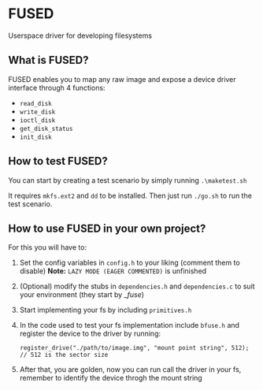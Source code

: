 # FUSED 

Userspace driver for developing filesystems

## What is FUSED?

FUSED enables you to map any raw image and expose a device driver interface through 4 functions:

* `read_disk`
* `write_disk`
* `ioctl_disk`
* `get_disk_status`
* `init_disk`

## How to test FUSED?

You can start by creating a test scenario by simply running `.\maketest.sh`

It requires `mkfs.ext2` and `dd` to be installed.
Then just run `./go.sh` to run the test scenario.

## How to use FUSED in your own project?

For this you will have to:

1. Set the config variables in `config.h` to your liking (comment them to disable)
**Note:** `LAZY MODE (EAGER COMMENTED)` is unfinished
2. (Optional) modify the stubs in `dependencies.h` and `dependencies.c` to suit your environment (they start by __fuse_)
3. Start implementing your fs by including `primitives.h`
4. In the code used to test your fs implementation include `bfuse.h` and register the device to the driver by running:

    ```register_drive("./path/to/image.img", "mount point string", 512); // 512 is the sector size``` 

5. After that, you are golden, now you can run call the driver in your fs, remember to identify the device throgh the mount string

